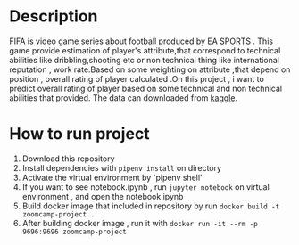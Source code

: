 # Description

FIFA is video game series about football produced by EA SPORTS .
This game provide estimation of player's attribute,that correspond 
to technical abilities  like dribbling,shooting etc or non technical
thing like international reputation , work rate.Based on some weighting
on attribute ,that depend on position , overall rating of player calculated 
.On this project , i want to predict overall rating of player based on some
technical and non technical abilities that provided. The data can downloaded from 
[kaggle](https://www.kaggle.com/karangadiya/fifa19).

# How to run project



1. Download this repository
2. Install dependencies with `pipenv install` on directory 
3. Activate the virtual environment by `pipenv shell'
4. If you want to see notebook.ipynb , run `jupyter notebook` on virtual environment , and open the notebook.ipynb
5. Build docker image that included in repository by run `docker build -t zoomcamp-project .`
6. After building docker image , run it with `docker run -it --rm -p 9696:9696 zoomcamp-project`
